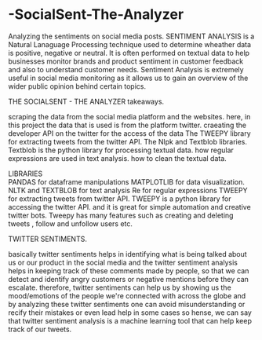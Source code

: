 # -SocialSent-The-Analyzer
Analyzing the sentiments on social media posts.
SENTIMENT ANALYSIS is a Natural Lanaguage Processing technique used to determine wheather data is positive, negative or neutral.
It is often performed on textual data to help businesses monitor brands and product sentiment in customer feedback and also to understand customer needs.
Sentiment Analysis is extremely useful in social media monitoring as it allows us to gain an overview of the wider public opinion behind certain topics.

THE SOCIALSENT - THE ANALYZER takeaways.

scraping the data from the social media platform and the websites.
here, in this project the data that is used is from the platform twitter.
craeating the developer API on the twitter for the access of the data
The TWEEPY library for extracting tweets from the twitter API.
The Nlpk and Textblob libraries.
Textblob is the python library for processing textual data.
how regular expressions are used in text analysis.
how to clean the textual data.

LIBRARIES                                                                                                                      
PANDAS for dataframe manipulations
MATPLOTLIB for data visualization.
NLTK and TEXTBLOB for text analysis
Re for regular expressions
TWEEPY for extracting tweets from twitter API.
TWEEPY is a python library for accessing the twitter API. and it is great for simple automation and creative twitter bots.
Tweepy has many features such as creating and deleting tweets , follow and unfollow users etc.

TWITTER SENTIMENTS.

basically twitter sentiments helps in identifying what is being talked about us or our product in the social media and the twitter sentiment analysis helps in keeping track of these comments made by people, so that we can detect and identify angry customers or negative mentions before they can escalate.
therefore, twitter sentiments can help us by showing us the mood/emotions of the people we're connected with across the globe and by analyzing these twitter sentiments one can avoid misunderstanding or recify their mistakes or even lead help in some cases so hense, we can say that twitter sentiment analysis is a machine learning tool that can help keep track of our tweets.
